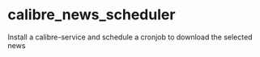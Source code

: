 # calibre_news_scheduler
Install a calibre-service and schedule a cronjob to download the selected news
